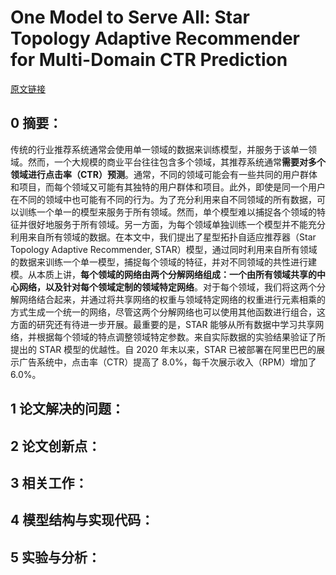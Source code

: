 # One Model to Serve All: Star Topology Adaptive Recommender for Multi-Domain CTR Prediction
[原文链接](https://doi.org/10.1145/3383313.3412236)
## 0 摘要：
传统的行业推荐系统通常会使用单一领域的数据来训练模型，并服务于该单一领域。然而，一个大规模的商业平台往往包含多个领域，其推荐系统通常**需要对多个领域进行点击率（CTR）预测**。通常，不同的领域可能会有一些共同的用户群体和项目，而每个领域又可能有其独特的用户群体和项目。此外，即使是同一个用户在不同的领域中也可能有不同的行为。为了充分利用来自不同领域的所有数据，可以训练一个单一的模型来服务于所有领域。然而，单个模型难以捕捉各个领域的特征并很好地服务于所有领域。另一方面，为每个领域单独训练一个模型并不能充分利用来自所有领域的数据。在本文中，我们提出了星型拓扑自适应推荐器（Star Topology Adaptive Recommender, STAR）模型，通过同时利用来自所有领域的数据来训练一个单一模型，捕捉每个领域的特征，并对不同领域的共性进行建模。从本质上讲，**每个领域的网络由两个分解网络组成：一个由所有领域共享的中心网络，以及针对每个领域定制的领域特定网络**。对于每个领域，我们将这两个分解网络结合起来，并通过将共享网络的权重与领域特定网络的权重进行元素相乘的方式生成一个统一的网络，尽管这两个分解网络也可以使用其他函数进行组合，这方面的研究还有待进一步开展。最重要的是，STAR 能够从所有数据中学习共享网络，并根据每个领域的特点调整领域特定参数。来自实际数据的实验结果验证了所提出的 STAR 模型的优越性。自 2020 年末以来，STAR 已被部署在阿里巴巴的展示广告系统中，点击率（CTR）提高了 8.0%，每千次展示收入（RPM）增加了 6.0%。
## 1 论文解决的问题：

## 2 论文创新点：

## 3 相关工作：

## 4 模型结构与实现代码：


## 5 实验与分析：

<!--stackedit_data:
eyJoaXN0b3J5IjpbODI2MDQxMTU5LDEwOTA2NzgwNDFdfQ==
-->